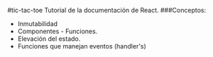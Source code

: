 #tic-tac-toe
Tutorial de la documentación de React.
###Conceptos:
- Inmutabilidad
- Componentes - Funciones.
- Elevación del estado.
- Funciones que manejan eventos (handler's)
